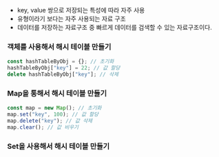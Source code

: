 - key, value 쌍으로 저장되는 특성에 따라 자주 사용
- 유형이라기 보다는 자주 사용되는 자료 구조
- 데이터를 저장하는 자료구조 중 빠르게 데이터를 검색할 수 있는 자료구조이다.

### 객체를 사용해서 해시 테이블 만들기

```jsx
const hashTableByObj = {}; // 초기화
hashTableByObj["key"] = 22; // 값 할당
delete hashTableByObj["key"]; // 삭제 
```

### Map을 통해서 해시 테이블 만들기

```jsx
const map = new Map(); // 초기화 
map.set("key", 100); // 값 할당
map.delete("key"); // 값 삭제 
map.clear(); // 값 비우기 
```

### Set을 사용해서 해시 테이블 만들기